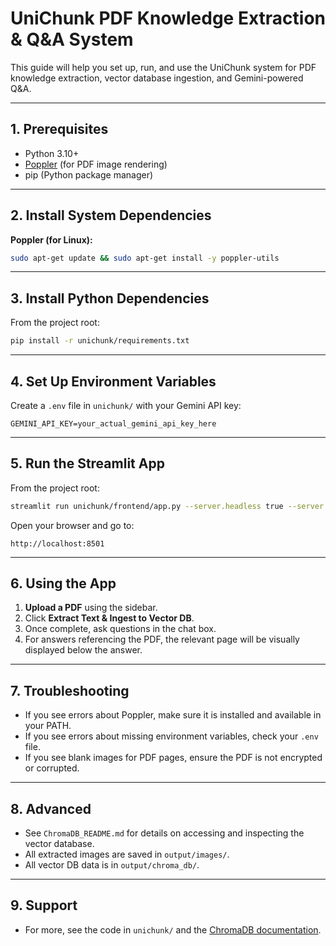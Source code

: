 # UniChunk PDF Knowledge Extraction & Q&A System

This guide will help you set up, run, and use the UniChunk system for PDF knowledge extraction, vector database ingestion, and Gemini-powered Q&A.

---

## 1. Prerequisites
- Python 3.10+
- [Poppler](https://poppler.freedesktop.org/) (for PDF image rendering)
- pip (Python package manager)

---

## 2. Install System Dependencies

**Poppler (for Linux):**
```bash
sudo apt-get update && sudo apt-get install -y poppler-utils
```

---

## 3. Install Python Dependencies

From the project root:
```bash
pip install -r unichunk/requirements.txt
```

---

## 4. Set Up Environment Variables

Create a `.env` file in `unichunk/` with your Gemini API key:
```
GEMINI_API_KEY=your_actual_gemini_api_key_here
```

---

## 5. Run the Streamlit App

From the project root:
```bash
streamlit run unichunk/frontend/app.py --server.headless true --server.port 8501
```

Open your browser and go to:
```
http://localhost:8501
```

---

## 6. Using the App

1. **Upload a PDF** using the sidebar.
2. Click **Extract Text & Ingest to Vector DB**.
3. Once complete, ask questions in the chat box.
4. For answers referencing the PDF, the relevant page will be visually displayed below the answer.

---

## 7. Troubleshooting
- If you see errors about Poppler, make sure it is installed and available in your PATH.
- If you see errors about missing environment variables, check your `.env` file.
- If you see blank images for PDF pages, ensure the PDF is not encrypted or corrupted.

---

## 8. Advanced
- See `ChromaDB_README.md` for details on accessing and inspecting the vector database.
- All extracted images are saved in `output/images/`.
- All vector DB data is in `output/chroma_db/`.

---

## 9. Support
- For more, see the code in `unichunk/` and the [ChromaDB documentation](https://docs.trychroma.com/).
